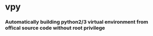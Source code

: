 
# vpy

### Automatically building python2/3 virtual environment from offical source code without root privilege
